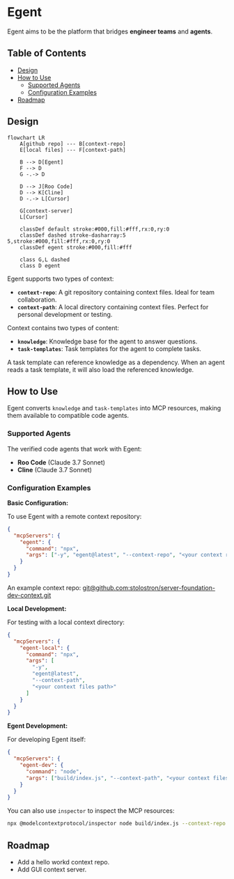 # Egent

Egent aims to be the platform that bridges **engineer teams** and **agents**.

## Table of Contents

- [Design](#design)
- [How to Use](#how-to-use)
  - [Supported Agents](#supported-agents)
  - [Configuration Examples](#configuration-examples)
- [Roadmap](#roadmap)

## Design

```mermaid
flowchart LR
    A[github repo] --- B[context-repo]
    E[local files] --- F[context-path]

    B --> D[Egent]
    F --> D
    G -.-> D

    D --> J[Roo Code]
    D --> K[Cline]
    D -.-> L[Cursor]

    G[context-server]
    L[Cursor]

    classDef default stroke:#000,fill:#fff,rx:0,ry:0
    classDef dashed stroke-dasharray:5 5,stroke:#000,fill:#fff,rx:0,ry:0
    classDef egent stroke:#000,fill:#fff

    class G,L dashed
    class D egent
```

Egent supports two types of context:

- **`context-repo`**: A git repository containing context files. Ideal for team collaboration.
- **`context-path`**: A local directory containing context files. Perfect for personal development or testing.

Context contains two types of content:

- **`knowledge`**: Knowledge base for the agent to answer questions.
- **`task-templates`**: Task templates for the agent to complete tasks.

A task template can reference knowledge as a dependency. When an agent reads a task template, it will also load the referenced knowledge.

## How to Use

Egent converts `knowledge` and `task-templates` into MCP resources, making them available to compatible code agents.

### Supported Agents

The verified code agents that work with Egent:

- **Roo Code** (Claude 3.7 Sonnet)
- **Cline** (Claude 3.7 Sonnet)

### Configuration Examples

**Basic Configuration:**

To use Egent with a remote context repository:

```json
{
  "mcpServers": {
    "egent": {
      "command": "npx",
      "args": ["-y", "egent@latest", "--context-repo", "<your context repo>"]
    }
  }
}
```

An example context repo: [git@github.com:stolostron/server-foundation-dev-context.git](git@github.com:stolostron/server-foundation-dev-context.git)

**Local Development:**

For testing with a local context directory:

```json
{
  "mcpServers": {
    "egent-local": {
      "command": "npx",
      "args": [
        "-y",
        "egent@latest",
        "--context-path",
        "<your context files path>"
      ]
    }
  }
}
```

**Egent Development:**

For developing Egent itself:

```json
{
  "mcpServers": {
    "egent-dev": {
      "command": "node",
      "args": ["build/index.js", "--context-path", "<your context files path>"]
    }
  }
}
```

You can also use `inspector` to inspect the MCP resources:

```bash
npx @modelcontextprotocol/inspector node build/index.js --context-repo git@github.com:stolostron/server-foundation-dev-context.git
```

## Roadmap

- Add a hello workd context repo.
- Add GUI context server.
